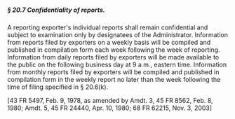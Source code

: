 ##### § 20.7 Confidentiality of reports. #####

A reporting exporter's individual reports shall remain confidential and subject to examination only by designatees of the Administrator. Information from reports filed by exporters on a weekly basis will be compiled and published in compilation form each week following the week of reporting. Information from daily reports filed by exporters will be made available to the public on the following business day at 9 a.m., eastern time. Information from monthly reports filed by exporters will be compiled and published in compilation form in the weekly report no later than the week following the time of filing specified in § 20.6(k).

[43 FR 5497, Feb. 9, 1978, as amended by Amdt. 3, 45 FR 8562, Feb. 8, 1980; Amdt. 5, 45 FR 24440, Apr. 10, 1980; 68 FR 62215, Nov. 3, 2003]